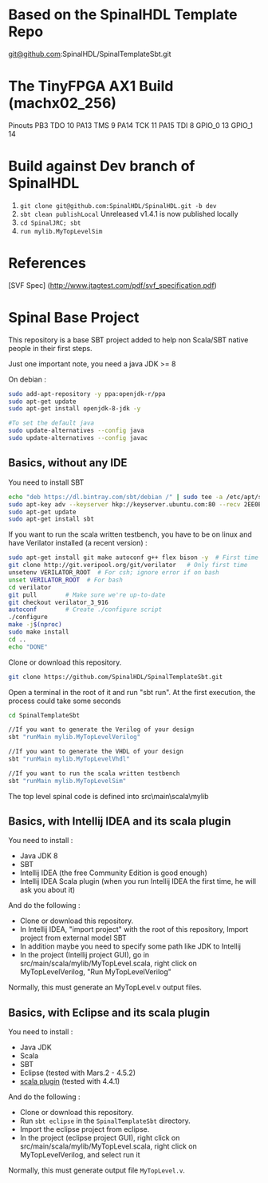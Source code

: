 Based on the SpinalHDL Template Repo
====================================
git@github.com:SpinalHDL/SpinalTemplateSbt.git

The TinyFPGA AX1 Build (machx02_256)
====================================

Pinouts
PB3 TDO 10
PA13 TMS 9
PA14 TCK 11
PA15 TDI 8
GPIO_0 13
GPIO_1 14

Build against Dev branch of SpinalHDL
=====================================

1. `git clone git@github.com:SpinalHDL/SpinalHDL.git -b dev`
1. `sbt clean publishLocal` Unreleased v1.4.1 is now published locally
1. `cd SpinalJRC; sbt`
1. `run mylib.MyTopLevelSim`

References
==========
[SVF Spec] (http://www.jtagtest.com/pdf/svf_specification.pdf)

Spinal Base Project
============
This repository is a base SBT project added to help non Scala/SBT native people in their first steps.

Just one important note, you need a java JDK >= 8

On debian : 

```sh
sudo add-apt-repository -y ppa:openjdk-r/ppa
sudo apt-get update
sudo apt-get install openjdk-8-jdk -y

#To set the default java
sudo update-alternatives --config java
sudo update-alternatives --config javac
```

## Basics, without any IDE

You need to install SBT

```sh
echo "deb https://dl.bintray.com/sbt/debian /" | sudo tee -a /etc/apt/sources.list.d/sbt.list
sudo apt-key adv --keyserver hkp://keyserver.ubuntu.com:80 --recv 2EE0EA64E40A89B84B2DF73499E82A75642AC823
sudo apt-get update
sudo apt-get install sbt
```

If you want to run the scala written testbench, you have to be on linux and have Verilator installed (a recent version) :

```sh
sudo apt-get install git make autoconf g++ flex bison -y  # First time prerequisites
git clone http://git.veripool.org/git/verilator   # Only first time
unsetenv VERILATOR_ROOT  # For csh; ignore error if on bash
unset VERILATOR_ROOT  # For bash
cd verilator
git pull        # Make sure we're up-to-date
git checkout verilator_3_916
autoconf        # Create ./configure script
./configure
make -j$(nproc)
sudo make install
cd ..
echo "DONE"

```

Clone or download this repository.

```sh
git clone https://github.com/SpinalHDL/SpinalTemplateSbt.git
```

Open a terminal in the root of it and run "sbt run". At the first execution, the process could take some seconds

```sh
cd SpinalTemplateSbt

//If you want to generate the Verilog of your design
sbt "runMain mylib.MyTopLevelVerilog"

//If you want to generate the VHDL of your design
sbt "runMain mylib.MyTopLevelVhdl"

//If you want to run the scala written testbench
sbt "runMain mylib.MyTopLevelSim"
```

The top level spinal code is defined into src\main\scala\mylib

## Basics, with Intellij IDEA and its scala plugin

You need to install :

- Java JDK 8
- SBT
- Intellij IDEA (the free Community Edition is good enough)
- Intellij IDEA Scala plugin (when you run Intellij IDEA the first time, he will ask you about it)

And do the following :

- Clone or download this repository.
- In Intellij IDEA, "import project" with the root of this repository, Import project from external model SBT
- In addition maybe you need to specify some path like JDK to Intellij
- In the project (Intellij project GUI), go in src/main/scala/mylib/MyTopLevel.scala, right click on MyTopLevelVerilog, "Run MyTopLevelVerilog"

Normally, this must generate an MyTopLevel.v output files.

## Basics, with Eclipse and its scala plugin

You need to install :

- Java JDK
- Scala
- SBT
- Eclipse (tested with Mars.2 - 4.5.2)
- [scala plugin](http://scala-ide.org/) (tested with 4.4.1)

And do the following :

- Clone or download this repository.
- Run ```sbt eclipse``` in the ```SpinalTemplateSbt``` directory.
- Import the eclipse project from eclipse.
- In the project (eclipse project GUI), right click on src/main/scala/mylib/MyTopLevel.scala, right click on MyTopLevelVerilog, and select run it

Normally, this must generate output file ```MyTopLevel.v```.

